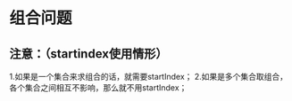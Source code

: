 # 组合问题

## 注意：（startindex使用情形）
1.如果是一个集合来求组合的话，就需要startIndex；<rd>
2.如果是多个集合取组合，各个集合之间相互不影响，那么就不用startIndex；<rb>
